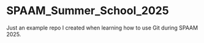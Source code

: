 # SPAAM_Summer_School_2025

Just an example repo I created when learning how to use Git during SPAAM 2025. 
